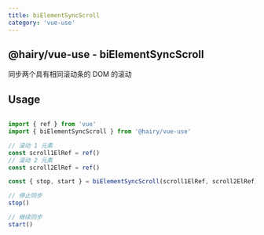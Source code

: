 ```yaml
---
title: biElementSyncScroll
category: 'vue-use'
---
```

## @hairy/vue-use - biElementSyncScroll

同步两个具有相同滚动条的 DOM 的滚动

## Usage

~~~typescript

import { ref } from 'vue'
import { biElementSyncScroll } from '@hairy/vue-use'

// 滚动 1 元素
const scroll1ElRef = ref()
// 滚动 2 元素
const scroll2ElRef = ref()

const { stop, start } = biElementSyncScroll(scroll1ElRef, scroll2ElRef)

// 停止同步
stop()

// 继续同步
start()
~~~
